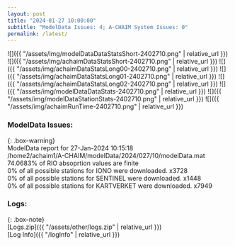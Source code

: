 ```yaml
---
layout: post
title: "2024-01-27 10:00:00"
subtitle: "ModelData Issues: 4; A-CHAIM System Issues: 0"
permalink: /latest/
---
```


![]({{ "/assets/img/modelDataDataStatsShort-2402710.png" | relative_url }})
![]({{ "/assets/img/achaimDataStatsShort-2402710.png" | relative_url }})
![]({{ "/assets/img/achaimDataStatsLong00-2402710.png" | relative_url }})
![]({{ "/assets/img/achaimDataStatsLong01-2402710.png" | relative_url }})
![]({{ "/assets/img/achaimDataStatsLong02-2402710.png" | relative_url }})
![]({{ "/assets/img/modelDataDataStats-2402710.png" | relative_url }})
![]({{ "/assets/img/modelDataStationStats-2402710.png" | relative_url }})
![]({{ "/assets/img/achaimRunTime-2402710.png" | relative_url }})


### ModelData Issues:  
  
{: .box-warning}  
 ModelData report for 27-Jan-2024 10:15:18   
 /home2/achaim1/A-CHAIM/modelData/2024/027/10/modelData.mat   
 74.0683% of RIO absoprtion values are finite   
 0% of all possible stations for IONO were downloaded. x3728   
 0% of all possible stations for SENTINEL were downloaded. x1448   
 0% of all possible stations for KARTVERKET were downloaded. x7949   
  


### Logs:  
  
{: .box-note}  
[Logs.zip]({{ "/assets/other/logs.zip" | relative_url }})  
[Log Info]({{ "/logInfo" | relative_url }})  

